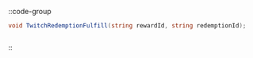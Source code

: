 ::code-group
  ```csharp [Method]
  void TwitchRedemptionFulfill(string rewardId, string redemptionId);
  ```
  ```csharp [Example]

  ```
::